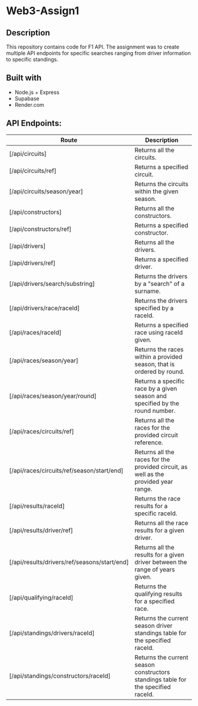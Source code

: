 # Web3-Assign1

## Description
This repository contains code for F1 API. The assignment was to create multiple API endpoints for specific searches ranging from driver information to specific standings.

## Built with
- Node.js + Express
- Supabase
- Render.com

## API Endpoints:
| Route | Description |
|---|---|
| [/api/circuits] | Returns all the circuits. |
| [/api/circuits/ref] | Returns a specified circuit. |
| [/api/circuits/season/year] | Returns the circuits within the given season. |
| [/api/constructors] | Returns all the constructors. |
| [/api/constructors/ref] | Returns a specified constructor.|
| [/api/drivers] | Returns all the drivers.|
| [/api/drivers/ref] | Returns a specified driver.|
| [/api/drivers/search/substring] | Returns the drivers by a "search" of a surname. |
| [/api/drivers/race/raceId] | Returns the drivers specified by a raceId. |
| [/api/races/raceId] | Returns a specified race using raceId given. |
| [/api/races/season/year] | Returns the races within a provided season, that is ordered by round. |
| [/api/races/season/year/round] | Returns a specific race by a given season and specified by the round number. |
| [/api/races/circuits/ref] | Returns all the races for the provided circuit reference. |
| [/api/races/circuits/ref/season/start/end] | Returns all the races for the provided circuit, as well as the provided year range. |
| [/api/results/raceId] | Returns the race results for a specific raceId. |
| [/api/results/driver/ref] | Returns all the race results for a given driver. |
| [/api/results/drivers/ref/seasons/start/end] | Returns all the results for a given driver between the range of years given. |
| [/api/qualifying/raceId] | Returns the qualifying results for a specified race. |
| [/api/standings/drivers/raceId] | Returns the current season driver standings table for the specified raceId. |
| [/api/standings/constructors/raceId] | Returns the current season constructors standings table for the specified raceId.|